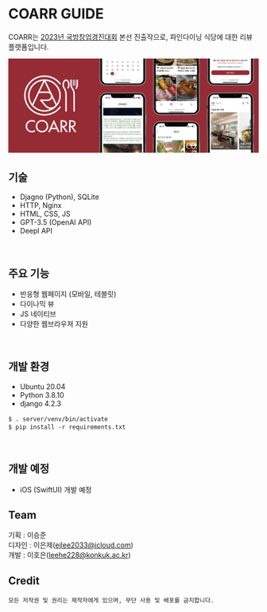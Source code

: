 # COARR GUIDE
COARR는 [2023년 국방창업경진대회](https://www.msc.or.kr) 본선 진출작으로, 파인다이닝 식당에 대한 리뷰 플랫폼입니다.
<br>

![](https://github.com/leehe228/COARR/blob/main/title.png)

## 기술 
- Djagno (Python), SQLite
- HTTP, Nginx
- HTML, CSS, JS
- GPT-3.5 (OpenAI API)
- Deepl API
<br>

## 주요 기능
- 반응형 웹페이지 (모바일, 테블릿)
- 다이나믹 뷰
- JS 네이티브
- 다양한 웹브라우져 지원
<br>

## 개발 환경
- Ubuntu 20.04
- Python 3.8.10
- django 4.2.3

``` shell
$ . server/venv/bin/activate
$ pip install -r requirements.txt
```
<br>

## 개발 예정
- iOS (SwiftUI) 개발 예정

## Team
기획 : 이승준 <br>
디자인 : 이은제(ejlee2033@icloud.com) <br>
개발 : 이호은(leehe228@konkuk.ac.kr)

## Credit
``` Text
모든 저작권 및 권리는 제작자에게 있으며, 무단 사용 및 배포를 금지합니다.
```
